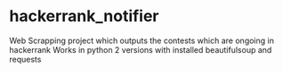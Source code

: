 # hackerrank_notifier
Web Scrapping project which outputs the contests which are ongoing in hackerrank
Works in python 2 versions with installed beautifulsoup and requests
